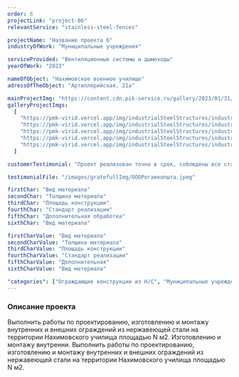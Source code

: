 ```yaml
---
order: 6
projectLink: "project-06"
relevantService: "stainless-steel-fences"

projectName: "Название проекта 6"
industryOfWork: "Муниципальные учреждения"

serviceProvided: "Вентиляционные системы и дымоходы"
yearOfWork: "2023"

nameOfObject: "Нахимовское военное училище"
adressOfTheObject: "Артиллерийская, 21а"

mainProjectImg: "https://content.cdn.pik-service.ru/gallery/2023/01/31/4_686x380.rev14_MhBS6edWbiVemQsB.webp"
galleryProjectImgs:
  [
    "https://pmk-virid.vercel.app/img/industrialSteelStructures/industrialSteelStructures_1.jpg",
    "https://pmk-virid.vercel.app/img/industrialSteelStructures/industrialSteelStructures_2.jpg",
    "https://pmk-virid.vercel.app/img/industrialSteelStructures/industrialSteelStructures_3.jpg",
    "https://pmk-virid.vercel.app/img/industrialSteelStructures/industrialSteelStructures_4.jpg",
    "https://pmk-virid.vercel.app/img/industrialSteelStructures/industrialSteelStructures_1.jpg",
  ]

customerTestimonial: "Проект реализован точно в срок, соблюдены все стандарты и договоренности. Выражаем огромную благодарность за проделанную работу!"

testimonialFile: "/images/gratefullImg/ОООРогаикопыта.jpeg"

firstChar: "Вид материала"
secondChar: "Толщина материала"
thirdChar: "Площадь конструкции"
fourthChar: "Стандарт реализации"
fifthChar: "Дополнительная обработка"
sixthChar: "Вид материала"

firstCharValue: "Вид материала"
secondCharValue: "Толщина материала"
thirdCharValue: "Площадь конструкции"
fourthCharValue: "Стандарт реализации"
fifthCharValue: "Дополнительная"
sixthCharValue: "Вид материала"

"categories": ["Ограждающие конструкции из Н/С", "Муниципальные учреждения"]
---
```


### Описание проекта

Выполнить работы по проектированию, изготовлению и монтажу внутренних и внешних ограждений из нержавеющей стали на территории Нахимовского училища площадью N м2. Изготовлению и монтажу внутренни.
Выполнить работы по проектированию, изготовлению и монтажу внутренних и внешних ограждений
из нержавеющей стали на территории Нахимовского училища площадью N м2.
